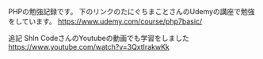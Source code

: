PHPの勉強記録です。
下のリンクのたにぐちまことさんのUdemyの講座で勉強をしています。
<https://www.udemy.com/course/php7basic/>

追記
ShIn CodeさんのYoutubeの動画でも学習をしました
<https://www.youtube.com/watch?v=3QxtIrakwKk>